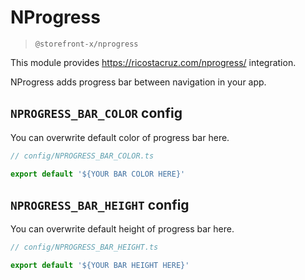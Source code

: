# NProgress

> `@storefront-x/nprogress`

This module provides https://ricostacruz.com/nprogress/ integration.

NProgress adds progress bar between navigation in your app.

## `NPROGRESS_BAR_COLOR` config

You can overwrite default color of progress bar here.

```ts
// config/NPROGRESS_BAR_COLOR.ts

export default '${YOUR BAR COLOR HERE}'
```

## `NPROGRESS_BAR_HEIGHT` config

You can overwrite default height of progress bar here.

```ts
// config/NPROGRESS_BAR_HEIGHT.ts

export default '${YOUR BAR HEIGHT HERE}'
```
